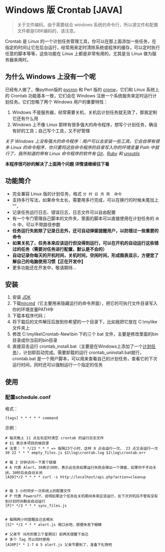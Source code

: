 # Windows 版 Crontab [JAVA]

> 关于文件编码，由于需要结合 windows 系统的命令行，所以源文件和配置文件都是GBK编码的，请注意。

Crontab 是 Linux 的一个计划任务管理工具，你可以在那上面添加一些任务，在指定的时间让它在后台运行，经常用来定时清除系统或程序的缓存，可以定时执行任意的脚本等等，这些功能在 Linux 上都是非常有用的，尤其是当 Linux 做为服务器来用时。

## 为什么 Windows 上没有一个呢

已经有人做了，像python版的 [pycron](http://www.kalab.com/freeware/pycron/pycron.htm) 和 Perl 版的 [cronw](http://cronw.sourceforge.net/)，它们和 Linux 系统上的 Crontab 功能基本一致，它们会在 Windows 注册一个系统服务来定时运行计划任务。它们忽略了两个 Windows 用户的重要特性：

1. Windows 不是服务器，经常需要关机，关机后计划任务就无效了，那我定制它还有什么用
2. Windows 上不像 Linux 那样有很多强大的命令程序，想写个计划任务，确没有好的工具；自己写个工具，又不好管理

*关于 Windows 上没有强大的命令程序：用户可以去安装一些工具，它会自带有很多 Linux 的命令程序，你只要将这些命令程序的目录写入你的环境变量 Path 中就行了，我所知道的带有 Linux 命令程序的软件有 [Git](http://git-scm.com/)、[Ruby](http://rubyinstaller.org/) 和 [unxutils](http://unxutils.sourceforge.net/)*

**本程序很巧妙的解决了上面两个问题  详情请继续往下看**

## 功能简介

* 完全兼容 Linux 版的计划任务，格式 `分 时 日 月 周  命令`
* 支持多行写法，如果命令太长，需要用多行完成，可以在换行的时候未尾加上 "\"，
* 记录任务运行日志、错误日志，日志文件可以自由配置
* 有一个专门管理自己脚本的文件夹，里面的脚本可以直接使用在计划任务的 `命令` 中，可以不带路径参数
* **任务运行失败除了记录日志外，还可自动弹窗提醒用户，以防错过一些重要的命令**
* **如果关机了，任务本来应该运行但没得到运行，可以在开机的自动运行这些错过的任务（需要对任务进行配置，默认是不会的）**
* **自动记录你每天的开机时间，关机时间，空闲时间，形成图表显示，方便您了解自己的电脑使用习惯【正在开发中】**
* 更多功能还在开发中，敬请期待...

## 安装

1. 安装 [JDK](http://docs.oracle.com/javase/7/docs/webnotes/install/)
2. 下载[nircmd](http://www.nirsoft.net/utils/nircmd.html)（它主要用来隐藏运行的命令界面），把它的可执行文件目录写入你的环境变量PATH中
3. 下载本程序代码；
4. 将下载后的文件解压后放到你希望的一个目录下，比如我把它放在 C:\mylike 文件夹上
5. 修改 C:\mylike\Crontab-New\bin 下的三个 bat 文件，主要是修改里面的bin目录成你当前的bin目录
6. 直接双击运行 crontab\_install.bat（主要是在Windows上添加了一个[计划任务](http://www.microsoft.com/resources/documentation/windows/xp/all/proddocs/en-us/schtasks.mspx)），计划即启动完成。需要卸载的运行 crontab\_uninstall.bat就行， crontab.bat 是一个用户脚本，可以用来查看自己的计划任务，查看它的下次运行时间，同时还可以强制运行一个指定的任务

## 使用

### 配置schedule.conf

格式：

```
[tags] * * * * * command
```

示例：

```
# 每天晚上 11 点左右定时清空 crontab 的运行日志文件
# $1 表示本项目的根目录
# 注意： * */23 * * * => 每隔23个小时，这样 0 点会运行一次， 23 点又会运行一次
30 22 * * * empty_files.js $1\log\crontab.log $1\log\crontab.err

# 每 2 分钟访问一下某个链接
# A 代表 Alert，30表示30秒，表示此任务如果运行失败会弹出一个弹窗，如果你不手动关闭，30秒后会自动关闭
[A30]*/2 * * * * curl -s http://localhost/api.php?action=cleanup


# 每 3 小时同步一次系统上的配置文件
# P 代表 Poweroff，说明如果这个任务在关机期间本来应该运行，在下次开机后不管有没有到计划时间都会自动运行
[P]* */3 * * * sync_files.js


# 每隔两小时提醒自己去喝水
[S]* */2 * * * alert.js 喝口水吧，顺便休息下眼睛

# 父亲节（6月的第三个星期日）前两天提醒下自己
# 多个 Tag 可以同时使用
[A30P]* * 1-7 6 5 alert.js 父亲节要到了，准备下礼物吧
```
